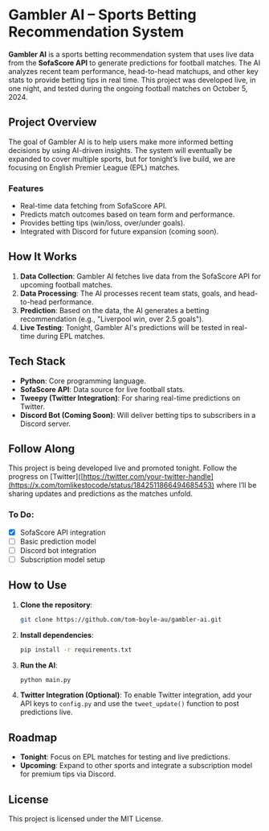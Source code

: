 
# Gambler AI – Sports Betting Recommendation System

**Gambler AI** is a sports betting recommendation system that uses live data from the **SofaScore API** to generate predictions for football matches. The AI analyzes recent team performance, head-to-head matchups, and other key stats to provide betting tips in real time. This project was developed live, in one night, and tested during the ongoing football matches on October 5, 2024.

## Project Overview

The goal of Gambler AI is to help users make more informed betting decisions by using AI-driven insights. The system will eventually be expanded to cover multiple sports, but for tonight’s live build, we are focusing on English Premier League (EPL) matches.

### Features
- Real-time data fetching from SofaScore API.
- Predicts match outcomes based on team form and performance.
- Provides betting tips (win/loss, over/under goals).
- Integrated with Discord for future expansion (coming soon).

## How It Works

1. **Data Collection**: Gambler AI fetches live data from the SofaScore API for upcoming football matches.
2. **Data Processing**: The AI processes recent team stats, goals, and head-to-head performance.
3. **Prediction**: Based on the data, the AI generates a betting recommendation (e.g., "Liverpool win, over 2.5 goals").
4. **Live Testing**: Tonight, Gambler AI's predictions will be tested in real-time during EPL matches.

## Tech Stack

- **Python**: Core programming language.
- **SofaScore API**: Data source for live football stats.
- **Tweepy (Twitter Integration)**: For sharing real-time predictions on Twitter.
- **Discord Bot (Coming Soon)**: Will deliver betting tips to subscribers in a Discord server.

## Follow Along

This project is being developed live and promoted tonight. Follow the progress on [Twitter]([https://twitter.com/your-twitter-handle](https://x.com/tomlikestocode/status/1842511866494685453) where I’ll be sharing updates and predictions as the matches unfold.

### To Do:
- [x] SofaScore API integration
- [ ] Basic prediction model
- [ ] Discord bot integration
- [ ] Subscription model setup

## How to Use

1. **Clone the repository**:
   ```bash
   git clone https://github.com/tom-boyle-au/gambler-ai.git
   ```

2. **Install dependencies**:
   ```bash
   pip install -r requirements.txt
   ```

3. **Run the AI**:
   ```bash
   python main.py
   ```

4. **Twitter Integration (Optional)**:
   To enable Twitter integration, add your API keys to `config.py` and use the `tweet_update()` function to post predictions live.

## Roadmap

- **Tonight**: Focus on EPL matches for testing and live predictions.
- **Upcoming**: Expand to other sports and integrate a subscription model for premium tips via Discord.

## License

This project is licensed under the MIT License.
